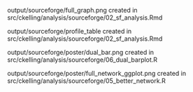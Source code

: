 output/sourceforge/full_graph.png
  created in src/ckelling/analysis/sourceforge/02_sf_analysis.Rmd

output/sourceforge/profile_table
  created in src/ckelling/analysis/sourceforge/02_sf_analysis.Rmd

output/sourceforge/poster/dual_bar.png
  created in src/ckelling/analysis/sourceforge/06_dual_barplot.R

output/sourceforge/poster/full_network_ggplot.png
  created in src/ckelling/analysis/sourceforge/05_better_network.R
